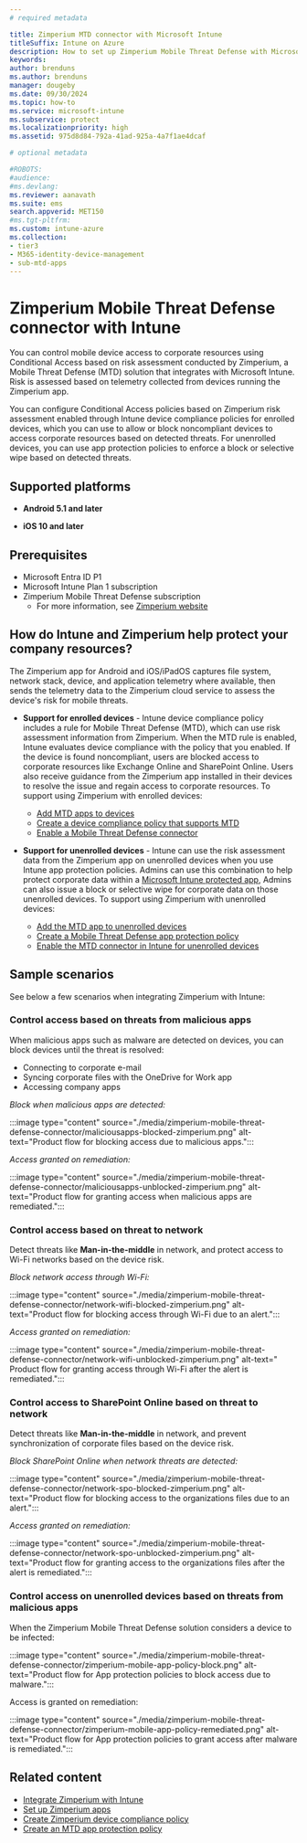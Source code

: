 ```yaml
---
# required metadata

title: Zimperium MTD connector with Microsoft Intune
titleSuffix: Intune on Azure
description: How to set up Zimperium Mobile Threat Defense with Microsoft Intune to control mobile device access to your corporate resources
keywords:
author: brenduns
ms.author: brenduns
manager: dougeby
ms.date: 09/30/2024
ms.topic: how-to
ms.service: microsoft-intune
ms.subservice: protect
ms.localizationpriority: high
ms.assetid: 975d8d84-792a-41ad-925a-4a7f1ae4dcaf

# optional metadata

#ROBOTS:
#audience:
#ms.devlang:
ms.reviewer: aanavath
ms.suite: ems
search.appverid: MET150
#ms.tgt-pltfrm:
ms.custom: intune-azure
ms.collection:
- tier3
- M365-identity-device-management
- sub-mtd-apps
---
```


# Zimperium Mobile Threat Defense connector with Intune

You can control mobile device access to corporate resources using Conditional Access based on risk assessment conducted by Zimperium, a Mobile Threat Defense (MTD) solution that integrates with Microsoft Intune. Risk is assessed based on telemetry collected from devices running the Zimperium app.

You can configure Conditional Access policies based on Zimperium risk assessment enabled through Intune device compliance policies for enrolled devices, which you can use to allow or block noncompliant devices to access corporate resources based on detected threats. For unenrolled devices, you can use app protection policies to enforce a block or selective wipe based on detected threats.

## Supported platforms

- **Android 5.1 and later**

- **iOS 10 and later**

## Prerequisites

- Microsoft Entra ID P1
- Microsoft Intune Plan 1 subscription
- Zimperium Mobile Threat Defense subscription
  - For more information, see [Zimperium website](https://www.zimperium.com/zips-mobile-ips)

## How do Intune and Zimperium help protect your company resources?

The Zimperium app for Android and iOS/iPadOS captures file system, network stack, device, and application telemetry where available, then sends the telemetry data to the Zimperium cloud service to assess the device's risk for mobile threats.

- **Support for enrolled devices** - Intune device compliance policy includes a rule for Mobile Threat Defense (MTD), which can use risk assessment information from Zimperium. When the MTD rule is enabled, Intune evaluates device compliance with the policy that you enabled. If the device is found noncompliant, users are blocked access to corporate resources like Exchange Online and SharePoint Online. Users also receive guidance from the Zimperium app installed in their devices to resolve the issue and regain access to corporate resources. To support using Zimperium with enrolled devices:
  - [Add MTD apps to devices](../protect/mtd-apps-ios-app-configuration-policy-add-assign.md)
  - [Create a device compliance policy that supports MTD](../protect/mtd-device-compliance-policy-create.md)
  - [Enable a Mobile Threat Defense connector](../protect/mtd-connector-enable.md)

- **Support for unenrolled devices** - Intune can use the risk assessment data from the Zimperium app on unenrolled devices when you use Intune app protection policies. Admins can use this combination to help protect corporate data within a [Microsoft Intune protected app](../apps/apps-supported-intune-apps.md), Admins can also issue a block or selective wipe for corporate data on those unenrolled devices. To support using Zimperium with unenrolled devices:
  - [Add the MTD app to unenrolled devices](../protect/mtd-add-apps-unenrolled-devices.md)
  - [Create a Mobile Threat Defense app protection policy](../protect/mtd-app-protection-policy.md)
  - [Enable the MTD connector in Intune for unenrolled devices](../protect/mtd-enable-unenrolled-devices.md)
  
## Sample scenarios

See below a few scenarios when integrating Zimperium with Intune:

### Control access based on threats from malicious apps

When malicious apps such as malware are detected on devices, you can block devices until the threat is resolved:

- Connecting to corporate e-mail
- Syncing corporate files with the OneDrive for Work app
- Accessing company apps

*Block when malicious apps are detected:*

:::image type="content" source="./media/zimperium-mobile-threat-defense-connector/maliciousapps-blocked-zimperium.png" alt-text="Product flow for blocking access due to malicious apps.":::

*Access granted on remediation:*

:::image type="content" source="./media/zimperium-mobile-threat-defense-connector/maliciousapps-unblocked-zimperium.png" alt-text="Product flow for granting access when malicious apps are remediated.":::

### Control access based on threat to network

Detect threats like **Man-in-the-middle** in network, and protect access to Wi-Fi networks based on the device risk.

*Block network access through Wi-Fi:*

:::image type="content" source="./media/zimperium-mobile-threat-defense-connector/network-wifi-blocked-zimperium.png" alt-text="Product flow for blocking access through Wi-Fi due to an alert.":::

*Access granted on remediation:*

:::image type="content" source="./media/zimperium-mobile-threat-defense-connector/network-wifi-unblocked-zimperium.png" alt-text=" Product flow for granting access through Wi-Fi after the alert is remediated.":::

### Control access to SharePoint Online based on threat to network

Detect threats like **Man-in-the-middle** in network, and prevent synchronization of corporate files based on the device risk.

*Block SharePoint Online when network threats are detected:*

:::image type="content" source="./media/zimperium-mobile-threat-defense-connector/network-spo-blocked-zimperium.png" alt-text="Product flow for blocking access to the organizations files due to an alert.":::

*Access granted on remediation:*

:::image type="content" source="./media/zimperium-mobile-threat-defense-connector/network-spo-unblocked-zimperium.png" alt-text="Product flow for granting access to the organizations files after the alert is remediated.":::

### Control access on unenrolled devices based on threats from malicious apps

When the Zimperium Mobile Threat Defense solution considers a device to be infected:

:::image type="content" source="./media/zimperium-mobile-threat-defense-connector/zimperium-mobile-app-policy-block.png" alt-text="Product flow for App protection policies to block access due to malware.":::

Access is granted on remediation:

:::image type="content" source="./media/zimperium-mobile-threat-defense-connector/zimperium-mobile-app-policy-remediated.png" alt-text="Product flow for App protection policies to grant access after malware is remediated.":::

## Related content

- [Integrate Zimperium with Intune](zimperium-mtd-connector-integration.md)
- [Set up Zimperium apps](mtd-apps-ios-app-configuration-policy-add-assign.md)
- [Create Zimperium device compliance policy](mtd-device-compliance-policy-create.md)
- [Create an MTD app protection policy](../protect/mtd-app-protection-policy.md)
